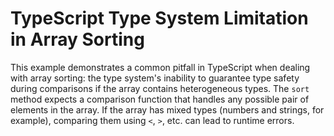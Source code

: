 # TypeScript Type System Limitation in Array Sorting

This example demonstrates a common pitfall in TypeScript when dealing with array sorting: the type system's inability to guarantee type safety during comparisons if the array contains heterogeneous types.  The `sort` method expects a comparison function that handles any possible pair of elements in the array.  If the array has mixed types (numbers and strings, for example), comparing them using `<`, `>`, etc. can lead to runtime errors.